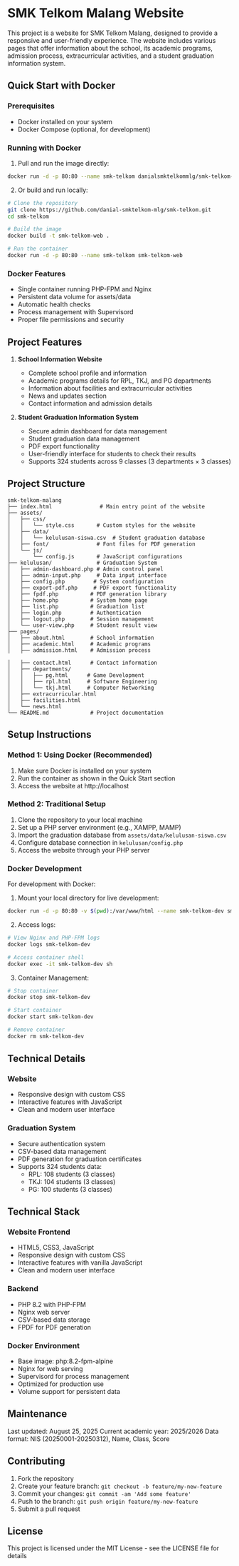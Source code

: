 # SMK Telkom Malang Website

This project is a website for SMK Telkom Malang, designed to provide a responsive and user-friendly experience. The website includes various pages that offer information about the school, its academic programs, admission process, extracurricular activities, and a student graduation information system.

## Quick Start with Docker

### Prerequisites
- Docker installed on your system
- Docker Compose (optional, for development)

### Running with Docker

1. Pull and run the image directly:
```bash
docker run -d -p 80:80 --name smk-telkom danialsmktelkommlg/smk-telkom-web:latest
```

2. Or build and run locally:
```bash
# Clone the repository
git clone https://github.com/danial-smktelkom-mlg/smk-telkom.git
cd smk-telkom

# Build the image
docker build -t smk-telkom-web .

# Run the container
docker run -d -p 80:80 --name smk-telkom smk-telkom-web
```

### Docker Features
- Single container running PHP-FPM and Nginx
- Persistent data volume for assets/data
- Automatic health checks
- Process management with Supervisord
- Proper file permissions and security

## Project Features

1. **School Information Website**
   - Complete school profile and information
   - Academic programs details for RPL, TKJ, and PG departments
   - Information about facilities and extracurricular activities
   - News and updates section
   - Contact information and admission details

2. **Student Graduation Information System**
   - Secure admin dashboard for data management
   - Student graduation data management
   - PDF export functionality
   - User-friendly interface for students to check their results
   - Supports 324 students across 9 classes (3 departments × 3 classes)

## Project Structure

```
smk-telkom-malang
├── index.html               # Main entry point of the website
├── assets/
│   ├── css/
│   │   └── style.css       # Custom styles for the website
│   ├── data/
│   │   └── kelulusan-siswa.csv  # Student graduation database
│   ├── font/               # Font files for PDF generation
│   └── js/
│       └── config.js       # JavaScript configurations
├── kelulusan/              # Graduation System
│   ├── admin-dashboard.php # Admin control panel
│   ├── admin-input.php     # Data input interface
│   ├── config.php         # System configuration
│   ├── export-pdf.php     # PDF export functionality
│   ├── fpdf.php          # PDF generation library
│   ├── home.php          # System home page
│   ├── list.php          # Graduation list
│   ├── login.php         # Authentication
│   ├── logout.php        # Session management
│   └── user-view.php     # Student result view
├── pages/
│   ├── about.html        # School information
│   ├── academic.html     # Academic programs
│   ├── admission.html    # Admission process

│   ├── contact.html      # Contact information
│   ├── departments/
│   │   ├── pg.html      # Game Development
│   │   ├── rpl.html     # Software Engineering
│   │   └── tkj.html     # Computer Networking
│   ├── extracurricular.html
│   ├── facilities.html
│   └── news.html
└── README.md             # Project documentation
```

## Setup Instructions

### Method 1: Using Docker (Recommended)
1. Make sure Docker is installed on your system
2. Run the container as shown in the Quick Start section
3. Access the website at http://localhost

### Method 2: Traditional Setup
1. Clone the repository to your local machine
2. Set up a PHP server environment (e.g., XAMPP, MAMP)
3. Import the graduation database from `assets/data/kelulusan-siswa.csv`
4. Configure database connection in `kelulusan/config.php`
5. Access the website through your PHP server

### Docker Development
For development with Docker:
1. Mount your local directory for live development:
```bash
docker run -d -p 80:80 -v $(pwd):/var/www/html --name smk-telkom-dev smk-telkom-web
```

2. Access logs:
```bash
# View Nginx and PHP-FPM logs
docker logs smk-telkom-dev

# Access container shell
docker exec -it smk-telkom-dev sh
```

3. Container Management:
```bash
# Stop container
docker stop smk-telkom-dev

# Start container
docker start smk-telkom-dev

# Remove container
docker rm smk-telkom-dev
```

## Technical Details

### Website
- Responsive design with custom CSS
- Interactive features with JavaScript
- Clean and modern user interface


### Graduation System
- Secure authentication system
- CSV-based data management
- PDF generation for graduation certificates
- Supports 324 students data:
  - RPL: 108 students (3 classes)
  - TKJ: 104 students (3 classes)
  - PG: 100 students (3 classes)

## Technical Stack

### Website Frontend
- HTML5, CSS3, JavaScript
- Responsive design with custom CSS
- Interactive features with vanilla JavaScript
- Clean and modern user interface

### Backend
- PHP 8.2 with PHP-FPM
- Nginx web server
- CSV-based data storage
- FPDF for PDF generation

### Docker Environment
- Base image: php:8.2-fpm-alpine
- Nginx for web serving
- Supervisord for process management
- Optimized for production use
- Volume support for persistent data

## Maintenance

Last updated: August 25, 2025
Current academic year: 2025/2026
Data format: NIS (20250001-20250312), Name, Class, Score

## Contributing

1. Fork the repository
2. Create your feature branch: `git checkout -b feature/my-new-feature`
3. Commit your changes: `git commit -am 'Add some feature'`
4. Push to the branch: `git push origin feature/my-new-feature`
5. Submit a pull request

## License

This project is licensed under the MIT License - see the LICENSE file for details